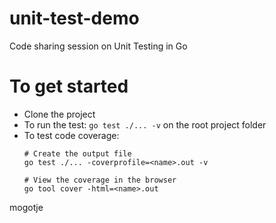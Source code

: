 # unit-test-demo

Code sharing session on Unit Testing in Go

# To get started



- Clone the project
- To run the test: `go test ./... -v` on the root project folder
- To test code coverage:
  ```
  # Create the output file
  go test ./... -coverprofile=<name>.out -v
  
  # View the coverage in the browser
  go tool cover -html=<name>.out
  ```
mogotje
